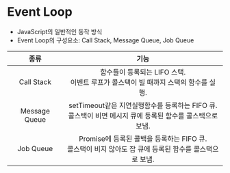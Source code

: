 # Event Loop
- JavaScript의 일반적인 동작 방식
- Event Loop의 구성요소: Call Stack, Message Queue, Job Queue

|종류|기능|
|:--:|:--:|
|Call Stack|함수들이 등록되는 LIFO 스택.</br>이벤트 루프가 콜스택이 빌 때까지 스택의 함수를 실행.|
|Message Queue|setTimeout같은 지연실행함수를 등록하는 FIFO 큐.</br>콜스택이 비면 메시지 큐에 등록된 함수를 콜스택으로 보냄.|
|Job Queue|Promise에 등록된 콜백을 등록하는 FIFO 큐.</br>콜스택이 비지 않아도 잡 큐에 등록된 함수를 콜스택으로 보냄.|
